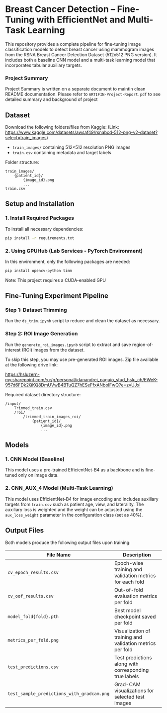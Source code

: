 # Breast Cancer Detection – Fine-Tuning with EfficientNet and Multi-Task Learning

This repository provides a complete pipeline for fine-tuning image classification models to detect breast cancer using mammogram images from the RSNA Breast Cancer Detection Dataset (512x512 PNG version). It includes both a baseline CNN model and a multi-task learning model that incorporates tabular auxiliary targets.

### Project Summary

Project Summary is written on a separate document to maintin clean README documentation. Please refer to `ARTIFIN-Project-Report.pdf` to see detailed summary and background of project

## Dataset

Download the following folders/files from Kaggle:
(Link: https://www.kaggle.com/datasets/awsaf49/rsnabcd-512-png-v2-dataset?select=train_images)

- `train_images/` containing 512×512 resolution PNG images
- `train.csv` containing metadata and target labels

Folder structure:

```
train_images/
    {patient_id}/
        {image_id}.png
        ...
train.csv
```

## Setup and Installation

### 1. Install Required Packages

To install all necessary dependencies:

```bash
pip install -r requirements.txt
```

### 2. Using GPUHub (Lab Services - PyTorch Environment)

In this environment, only the following packages are needed:

```bash
pip install opencv-python timm
```

Note: This project requires a CUDA-enabled GPU

## Fine-Tuning Experiment Pipeline

### Step 1: Dataset Trimming

Run the `ds_trim.ipynb` script to reduce and clean the dataset as necessary.

### Step 2: ROI Image Generation

Run the `generate_roi_images.ipynb` script to extract and save region-of-interest (ROI) images from the dataset.

To skip this step, you may use pre-generated ROI images. Zip file available at the following drive link:

https://hsluzern-my.sharepoint.com/:u:/g/personal/idanandrei_paguio_stud_hslu_ch/EWeK-957d6FDk2QKQ8DmUVwB4BTuQZ7hESeFfxANboIFwQ?e=zvUJxl

Required dataset directory structure:

```
/input/
    Trimmed_train.csv
    /roi/
        /trimmed_train_images_roi/
            {patient_id}/
                {image_id}.png
                ...
```

## Models

### 1. CNN Model (Baseline)

This model uses a pre-trained EfficientNet-B4 as a backbone and is fine-tuned only on image data.

### 2. CNN_AUX_4 Model (Multi-Task Learning)

This model uses EfficientNet-B4 for image encoding and includes auxiliary targets from `train.csv` such as patient age, view, and laterality. The auxiliary loss is weighted and the weight can be adjusted using the `aux_loss_weight` parameter in the configuration class (set as 40%).

## Output Files

Both models produce the following output files upon training:

| File Name                                  | Description                                               |
| ------------------------------------------ | --------------------------------------------------------- |
| `cv_epoch_results.csv`                     | Epoch-wise training and validation metrics for each fold  |
| `cv_oof_results.csv`                       | Out-of-fold evaluation metrics per fold                   |
| `model_fold{fold}.pth`                     | Best model checkpoint saved per fold                      |
| `metrics_per_fold.png`                     | Visualization of training and validation metrics per fold |
| `test_predictions.csv`                     | Test predictions along with corresponding true labels     |
| `test_sample_predictions_with_gradcam.png` | Grad-CAM visualizations for selected test images          |
